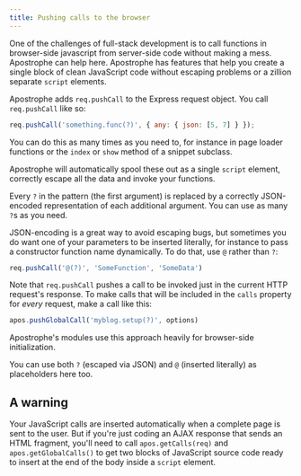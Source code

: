 ```yaml
---
title: Pushing calls to the browser
---
```


One of the challenges of full-stack development is to call functions in browser-side javascript from server-side code without making a mess. Apostrophe can help here. Apostrophe has features that help you create a single block of clean JavaScript code without escaping problems or a zillion separate `script` elements.

Apostrophe adds `req.pushCall` to the Express request object. You call `req.pushCall` like so:

```javascript
req.pushCall('something.func(?)', { any: { json: [5, 7] } });
```

You can do this as many times as you need to, for instance in page loader functions or the `index` or `show` method of a snippet subclass.

Apostrophe will automatically spool these out as a single `script` element, correctly escape all the data and invoke your functions.

Every `?` in the pattern (the first argument) is replaced by a correctly JSON-encoded representation of each additional argument. You can use as many `?`s as you need.

JSON-encoding is a great way to avoid escaping bugs, but sometimes you do want one of your parameters to be inserted literally, for instance to pass a constructor function name dynamically. To do that, use `@` rather than `?`:

```javascript
req.pushCall('@(?)', 'SomeFunction', 'SomeData')
```

Note that `req.pushCall` pushes a call to be invoked just in the current HTTP request's response. To make calls that will be included in the `calls` property for *every* request, make a call like this:

```javascript
apos.pushGlobalCall('myblog.setup(?)', options)
```

Apostrophe's modules use this approach heavily for browser-side initialization.

You can use both `?` (escaped via JSON) and `@` (inserted literally) as placeholders here too.

## A warning

Your JavaScript calls are inserted automatically when a complete page is sent to the user. But if you're just coding an AJAX response that sends an HTML fragment, you'll need to call `apos.getCalls(req)` and `apos.getGlobalCalls()` to get two blocks of JavaScript source code ready to insert at the end of the body inside a `script` element.
